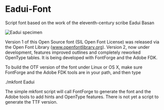 # Eadui-Font
Script font based on the work of the eleventh-century scribe Eadui Basan

![Eadui specimen](http://oldenglishaerobics.net/images/specimen01.png)

Version 1 of this Open Source font (SIL Open Font License) was released via the Open Font Library
(www.openfontlibrary.org). Version 2, now under development, features improved outlines and completely
reworked OpenType tables. It is being developed with FontForge and the Adobe FDK.

To build the OTF version of the font under Linux or OS X, make sure FontForge and the Adobe FDK tools
are in your path, and then type

./mkfont Eadui

The simple mkfont script will call FontForge to generate the font and the Adobe tools to add hints and
OpenType features. There is not yet a script to generate the TTF version.
